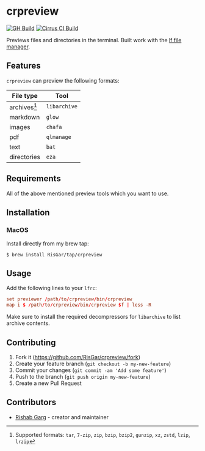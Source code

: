 # crpreview

[![GH Build](https://github.com/RisGar/crpreview/actions/workflows/make.yml/badge.svg)](https://github.com/RisGar/crpreview/actions/workflows/make.yml) [![Cirrus CI Build](https://api.cirrus-ci.com/github/RisGar/crpreview.svg?task=FreeBSD)](https://cirrus-ci.com/github/RisGar/crpreview/master)

Previews files and directories in the terminal. Built work with the [lf file manager](https://github.com/gokcehan/lf).

## Features

`crpreview` can preview the following formats:

| File type    | Tool         |
| ------------ | ------------ |
| archives[^1] | `libarchive` |
| markdown     | `glow`       |
| images       | `chafa`      |
| pdf          | `qlmanage`   |
| text         | `bat`        |
| directories  | `eza`        |

[^1]: Supported formats: `tar`, `7-zip`, `zip`, `bzip`, `bzip2`, `gunzip`, `xz`, `zstd`, `lzip`, `lrzip`

## Requirements

All of the above mentioned preview tools which you want to use.

## Installation

### MacOS

Install directly from my brew tap:

```console
$ brew install RisGar/tap/crpreview
```

## Usage

Add the following lines to your `lfrc`:

```conf
set previewer /path/to/crpreview/bin/crpreview
map i $ /path/to/crpreview/bin/crpreview $f | less -R
```

Make sure to install the required decompressors for `libarchive` to list archive contents.

## Contributing

1. Fork it (<https://github.com/RisGar/crpreview/fork>)
2. Create your feature branch (`git checkout -b my-new-feature`)
3. Commit your changes (`git commit -am 'Add some feature'`)
4. Push to the branch (`git push origin my-new-feature`)
5. Create a new Pull Request

## Contributors

- [Rishab Garg](https://github.com/RisGar) - creator and maintainer
